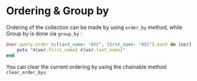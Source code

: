 # Ordering & Group by

Ordering of the collection can be made by using `order_by` method, while Group by is done via `group_by` :

```ruby
User.query.order_by(last_name: "ASC", first_name: "ASC").each do |usr|
    puts "#{usr.first_name} #{usr.last_name}"
end
```

You can clear the current ordering by using the chainable method `clear_order_bys`


